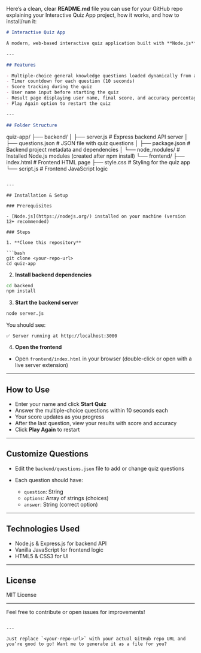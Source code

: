 Here’s a clean, clear **README.md** file you can use for your GitHub repo explaining your Interactive Quiz App project, how it works, and how to install/run it:

```markdown
# Interactive Quiz App

A modern, web-based interactive quiz application built with **Node.js**, **Express.js** backend and a **vanilla JavaScript** frontend.

---

## Features

- Multiple-choice general knowledge questions loaded dynamically from a backend API  
- Timer countdown for each question (10 seconds)  
- Score tracking during the quiz  
- User name input before starting the quiz  
- Result page displaying user name, final score, and accuracy percentage  
- Play Again option to restart the quiz  

---

## Folder Structure

```

quiz-app/
├── backend/
│   ├── server.js          # Express backend API server
│   ├── questions.json     # JSON file with quiz questions
│   ├── package.json       # Backend project metadata and dependencies
│   └── node\_modules/      # Installed Node.js modules (created after npm install)
└── frontend/
├── index.html         # Frontend HTML page
├── style.css          # Styling for the quiz app
└── script.js          # Frontend JavaScript logic

````

---

## Installation & Setup

### Prerequisites

- [Node.js](https://nodejs.org/) installed on your machine (version 12+ recommended)

### Steps

1. **Clone this repository**

```bash
git clone <your-repo-url>
cd quiz-app
````

2. **Install backend dependencies**

```bash
cd backend
npm install
```

3. **Start the backend server**

```bash
node server.js
```

You should see:

```
✅ Server running at http://localhost:3000
```

4. **Open the frontend**

* Open `frontend/index.html` in your browser (double-click or open with a live server extension)

---

## How to Use

* Enter your name and click **Start Quiz**
* Answer the multiple-choice questions within 10 seconds each
* Your score updates as you progress
* After the last question, view your results with score and accuracy
* Click **Play Again** to restart

---

## Customize Questions

* Edit the `backend/questions.json` file to add or change quiz questions
* Each question should have:

  * `question`: String
  * `options`: Array of strings (choices)
  * `answer`: String (correct option)

---

## Technologies Used

* Node.js & Express.js for backend API
* Vanilla JavaScript for frontend logic
* HTML5 & CSS3 for UI

---

## License

MIT License

---

Feel free to contribute or open issues for improvements!

```

---

Just replace `<your-repo-url>` with your actual GitHub repo URL and you’re good to go! Want me to generate it as a file for you?
```
